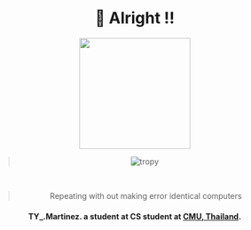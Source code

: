<div align="center" style="display: block;">
    <h1><b>👑 Alright !! </b></h1>
    <img src="https://media3.giphy.com/media/v1.Y2lkPTc5MGI3NjExNGJyNzAxaXNwcTl2dDdsajBpNjRicXphY213MGpha3RiNjRoMGJpZSZlcD12MV9pbnRlcm5hbF9naWZfYnlfaWQmY3Q9Zw/QDjpIL6oNCVZ4qzGs7/giphy.webp" width="200px">
        <blockquote>
            <img src="https://github-profile-trophy.vercel.app/?username=thayorch&theme=light" alt='tropy'>
            <img src="https://github-readme-stats.vercel.app/api/top-langs/?username=thayorch&layout=compact&hide_border=false&show_icons=true" alt=""> 
            <!--         <img src="http://github-readme-streak-stats.herokuapp.com/?user=thayorch&theme=graywhite&hide_border=false" alt=""> -->
        </blockquote>
    <br>
        <div>
            <blockquote>
                Repeating with out making error identical computers
            </blockquote>
        <h4>
        TY_.Martinez. a student at <strong>CS student at <a href="https://www.google.com/search?rls=en&q=chiang+mai+university">CMU, Thailand</a></strong>.               
        </h4>
        </div>        
</div>
